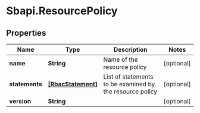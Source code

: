 # Sbapi.ResourcePolicy

## Properties

Name | Type | Description | Notes
------------ | ------------- | ------------- | -------------
**name** | **String** | Name of the resource policy | [optional] 
**statements** | [**[RbacStatement]**](RbacStatement.md) | List of statements to be examined by the resource policy | [optional] 
**version** | **String** |  | [optional] 


